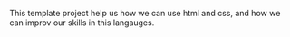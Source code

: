 This template project help us how we can use html and css, and how we can improv our skills in this langauges. 
